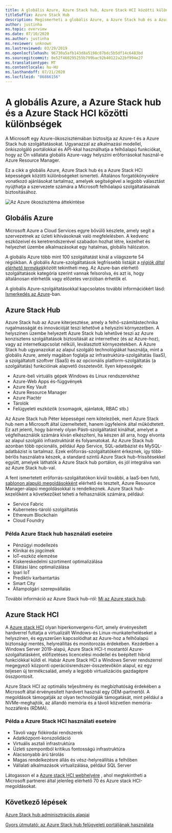 ```yaml
---
title: A globális Azure, Azure Stack hub, Azure Stack HCI közötti különbségek
titleSuffix: Azure Stack Hub
description: Megismerheti a globális Azure, a Azure Stack hub és a Azure Stack HCI közötti különbségeket.
author: justinha
ms.topic: overview
ms.date: 07/10/2020
ms.author: justinha
ms.reviewer: unknown
ms.lastreviewed: 03/29/2019
ms.openlocfilehash: 96730a5afb143d8a5198c07bdc5b5df14c6483bd
ms.sourcegitcommit: 0e52f460295255b799bac92b40122a22bf994e27
ms.translationtype: MT
ms.contentlocale: hu-HU
ms.lasthandoff: 07/21/2020
ms.locfileid: "86866156"
---
```

# <a name="differences-between-global-azure-azure-stack-hub-and-azure-stack-hci"></a>A globális Azure, a Azure Stack hub és a Azure Stack HCI közötti különbségek

A Microsoft egy Azure-ökoszisztémában biztosítja az Azure-t és a Azure Stack hub szolgáltatásokat. Ugyanazzal az alkalmazási modellel, önkiszolgáló portálokkal és API-kkal használhatja a felhőalapú funkciókat, hogy az Ön vállalata globális Azure-vagy helyszíni erőforrásokat használ-e Azure Resource Manager.

Ez a cikk a globális Azure, Azure Stack hub és a Azure Stack HCI képességek közötti különbségeket ismerteti. Általános forgatókönyvekre vonatkozó ajánlásokat tartalmaz, amelyek segítségével a legjobb választást nyújthatja a szervezete számára a Microsoft felhőalapú szolgáltatásainak biztosításához.

![Az Azure ökoszisztéma áttekintése](./media/compare-azure-azure-stack/azure-family.svg)

## <a name="global-azure"></a>Globális Azure

Microsoft Azure a Cloud Services egyre bővülő készlete, amely segít a szervezetnek az üzleti kihívásoknak való megfelelésben. A kedvenc eszközeivel és keretrendszerével szabadon hozhat létre, kezelhet és helyezhet üzembe alkalmazásokat egy hatalmas, globális hálózaton.

A globális Azure több mint 100 szolgáltatást kínál a világszerte 54 régiókban. A globális Azure-szolgáltatások legfrissebb listáját a [*régiók által elérhető termékek*](https://azure.microsoft.com/regions/services)között tekintheti meg. Az Azure-ban elérhető szolgáltatások kategória szerint vannak felsorolva, és azt is, hogy általánosan elérhetők vagy előzetes verzióban érhetők el.

A globális Azure-szolgáltatásokkal kapcsolatos további információkért lásd: [Ismerkedés az Azure](/azure/?panel=get-started1&pivot=get-started)-ban.

## <a name="azure-stack-hub"></a>Azure Stack Hub

Azure Stack hub az Azure kiterjesztése, amely a felhő-számítástechnika rugalmasságát és innovációját teszi lehetővé a helyszíni környezetben. A helyszínen üzembe helyezett Azure Stack hub lehetővé teszi az Azure konzisztens szolgáltatások biztosítását az internethez (és az Azure-hoz), vagy az internetkapcsolat nélküli, leválasztott környezetekben. A Azure Stack hub ugyanazokat az alapul szolgáló technológiákat használja, mint a globális Azure, amely magában foglalja az infrastruktúra-szolgáltatás (IaaS), a szolgáltatott szoftver (SaaS) és az opcionális platform-szolgáltatás (a szolgáltatás) funkcióinak alapvető összetevőit. Ilyen képességek:

- Azure-beli virtuális gépek Windows és Linux rendszerekhez
- Azure-Web Apps és-függvények
- Azure Key Vault
- Azure Resource Manager
- Azure Piactér
- Tárolók
- Felügyeleti eszközök (csomagok, ajánlatok, RBAC stb.)

Az Azure Stack hub Péter képességei nem kötelezőek, mert Azure Stack hub nem a Microsoft által üzemeltetett, hanem ügyfeleink által működtetett. Ez azt jelenti, hogy bármely olyan Pásti-szolgáltatást kínálhat, amelyet a végfelhasználók számára kíván elkészíteni, ha készen áll arra, hogy elvonta az alapul szolgáló infrastruktúrát és folyamatokat. Az Azure Stack hub azonban több opcionális, például App Service, SQL-adatbázist és MySQL-adatbázist is tartalmaz. Ezek erőforrás-szolgáltatóként érkeznek, így több-bérlős használatra készek, a standard szintű Azure Stack hub-frissítésekkel együtt, amelyek láthatók a Azure Stack hub portálon, és jól integrálva van az Azure Stack hub-val.

A fent ismertetett erőforrás-szolgáltatókon kívül további, a IaaS-ben futó, [sablonon alapuló megoldásokként](https://github.com/Azure/AzureStack-QuickStart-Templates) elérhető és tesztelt, Azure Resource Manager-alapú megoldásokkal is rendelkeznek. Azure Stack hub-kezelőként a következőket teheti a felhasználók számára, például:

- Service Fabric
- Kubernetes-tároló szolgáltatás
- Ethereum Blockchain
- Cloud Foundry

### <a name="example-use-cases-for-azure-stack-hub"></a>Példa Azure Stack hub használati eseteire

- Pénzügyi modellezés
- Klinikai és jogcímek
- IoT-eszköz elemzése
- Kiskereskedelmi szortiment optimalizálása
- Ellátási lánc optimalizálása
- Ipari IoT
- Prediktív karbantartás
- Smart City
- Állampolgári szerepvállalás

További információ az Azure Stack hub-ról: [Mi az Azure stack hub](azure-stack-overview.md).

## <a name="azure-stack-hci"></a>Azure Stack HCI

A [Azure stack HCI](../hci/overview.md) olyan hiperkonvergens-fürt, amely érvényesített hardverrel futtatja a virtualizált Windows-és Linux-munkaterheléseket a helyszínen, és egyszerűen kapcsolódhat az Azure-hoz a felhőalapú biztonsági mentés, helyreállítás és monitorozás érdekében. Kezdetben a Windows Server 2019-alapú, Azure Stack HCI-t mostantól Azure-szolgáltatásként, előfizetéses licencelési modellel és beépített hibrid funkciókkal küldi el. Habár Azure Stack HCI a Windows Server rendszerrel megegyező központi operációsrendszer-összetevőkön alapul, ez egy teljesen új termékcsalád, amely a legjobb virtualizációs gazdagépre összpontosít.

Azure Stack HCI az optimális teljesítmény és megbízhatóság érdekében a Microsoft által érvényesített hardvert használ egy OEM-partnertől. A megoldások támogatják az olyan technológiák támogatását, mint például a NVMe-meghajtók, az állandó memória és a távoli közvetlen memória-hozzáférés (RDMA).

### <a name="example-use-cases-for-azure-stack-hci"></a>Példa a Azure Stack HCI használati eseteire

- Távoli vagy fiókirodai rendszerek
- Adatközpont-konszolidáció
- Virtuális asztali infrastruktúra
- Üzleti szempontból kritikus fontosságú infrastruktúra
- Alacsonyabb árú tárolás
- Magas rendelkezésre állás és vész-helyreállítás a felhőben
- Vállalati alkalmazások virtualizálása, például SQL Server

Látogasson el a [Azure stack HCI webhelyére](https://azure.microsoft.com/overview/azure-stack/hci/) , ahol megtekintheti a Microsoft partnerei által jelenleg elérhető 70 és Azure stack HCI-megoldásokat.

## <a name="next-steps"></a>Következő lépések

[Azure Stack hub adminisztrációs alapjai](azure-stack-manage-basics.md)

[Gyors útmutató: az Azure Stack hub felügyeleti portáljának használata](azure-stack-manage-portals.md)
